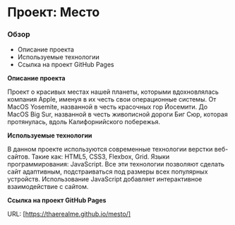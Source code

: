 # Проект: Место

### Обзор
* Описание проекта
* Используемые технологии
* Ссылка на проект GitHub Pages

**Описание проекта**

Проект о красивых местах нашей планеты, которыми вдохновлялась компания Apple, именуя в их честь свои операционные системы.
От MacOS Yosemite, названной в честь красочных гор Йосемити. До MacOS Big Sur, названной в честь живописной дороги Биг Сюр, которая протянулась, вдоль Калифорнийского побережья.

**Используемые технологии**

В данном проекте используются современные технологии верстки веб-сайтов.
Такие как: HTML5, CSS3, Flexbox, Grid. Языки программирования: JavaScript.
Все эти технологии позволяют сделать сайт адаптивным, подстраиваться под размеры всех популярных устройств.
Использование JavaScript добавляет интерактивное взаимодействие с сайтом.

**Ссылка на проект GitHub Pages**

URL: [https://thaerealme.github.io/mesto/]
